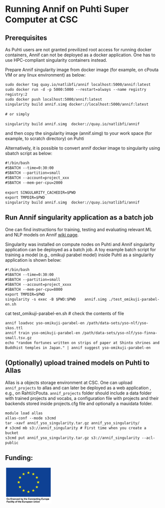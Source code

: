 
# Running Annif on Puhti Super Computer at CSC

## Prerequisites

 As Puhti users are not granted previlized root access for running docker containers, Annif can not be deployed as a docker application. One has to use HPC-compliant singularity containers instead.

Prepare Annif singularity image from docker image (for example, on cPouta VM or any linux environment) as below:

```
sudo docker tag quay.io/natlibfi/annif localhost:5000/annif:latest
sudo docker run -d -p 5000:5000 --restart=always --name registry registry:2
sudo docker push localhost:5000/annif:latest
singularity build annif.simg docker://localhost:5000/annif:latest

# or simply

singularity build annif.simg  docker://quay.io/natlibfi/annif

```
and then copy the singularity image (annif.simg) to your work space (for example, to scratch directory) on Puhti

Alternatively, it is possible to convert annif docker image to singularity using sbatch script as below:
```
#!/bin/bash
#SBATCH --time=0:30:00
#SBATCH --partition=small
#SBATCH --account=project_xxx
#SBATCH --mem-per-cpu=2000

export SINGULARITY_CACHEDIR=$PWD
export TMPDIR=$PWD
singularity build annif.simg  docker://quay.io/natlibfi/annif

```

## Run Annif singularity application as a batch job

One can find instructions for training, testing and evaluating relevant ML and NLP models on Annif [wiki page](https://github.com/NatLibFi/Annif/wiki).  

Singularity was installed on compute nodes on Puhti and Annif singularity application can be deployed as a batch job. A toy example batch script for training a model (e.g., omikuji parabel model) inside Puhti as a singularity application is shown below:

```
#!/bin/bash
#SBATCH --time=0:30:00
#SBATCH --partition=small
#SBATCH --account=project_xxxx
#SBATCH --mem-per-cpu=8000
export TMPDIR=$PWD
singularity -s exec -B $PWD:$PWD    annif.simg ./test_omikuji-parabel-en.sh

```

cat test_omikuji-parabel-en.sh # check the contents of file 

```
annif loadvoc yso-omikuji-parabel-en /path/data-sets/yso-nlf/yso-skos.ttl
annif train yso-omikuji-parabel-en /path/data-sets/yso-nlf/yso-finna-small.tsv.gz
echo "random fortunes written on strips of paper at Shinto shrines and Buddhist temples in Japan." | annif suggest yso-omikuji-parabel-en

```

## (Optionally) upload trained models on Puhti to Allas

Allas is a objects storage environment at CSC. One can upload `annif_projects` to allas and can later be deployed as a web application , e.g., on Rahti/cPouta. `annif_projects` folder should include a data folder with trained projects and vocabs,  a configuration file with  projects and their backends stored inside projects.cfg file and optionally a mauidata folder.

```
module load allas
allas-conf --mode s3cmd
tar -xavf annif_yso_singularity.tar.gz annif_yso_singularity/
# s3cmd mb s3://annif_singularity # First time when you create a bucket
s3cmd put annif_yso_singularity.tar.gz s3://annif_singularity --acl-public

```
## Funding:

<img src="./EU_logo.png" width="30%">
